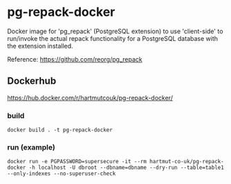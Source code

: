# pg-repack-docker

Docker image for 'pg_repack' (PostgreSQL extension) to use 'client-side' to run/invoke the actual repack functionality 
for a PostgreSQL database with the extension installed.

Reference: https://github.com/reorg/pg_repack


## Dockerhub

https://hub.docker.com/r/hartmutcouk/pg-repack-docker/


### build

    docker build . -t pg-repack-docker
    
### run (example)
    
    docker run -e PGPASSWORD=supersecure -it --rm hartmut-co-uk/pg-repack-docker -h localhost -U dbroot --dbname=dbname --dry-run --table=table1 --only-indexes --no-superuser-check


